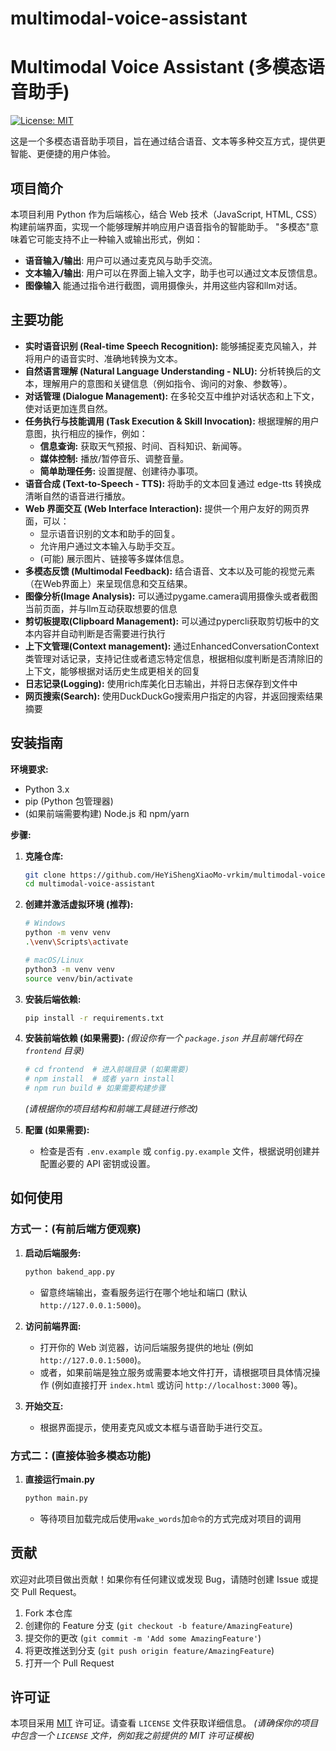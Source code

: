 # multimodal-voice-assistant

# Multimodal Voice Assistant (多模态语音助手)

[![License: MIT](https://img.shields.io/badge/License-MIT-yellow.svg)](https://opensource.org/licenses/MIT)

这是一个多模态语音助手项目，旨在通过结合语音、文本等多种交互方式，提供更智能、更便捷的用户体验。

## 项目简介

本项目利用 Python 作为后端核心，结合 Web 技术（JavaScript, HTML, CSS）构建前端界面，实现一个能够理解并响应用户语音指令的智能助手。 "多模态"意味着它可能支持不止一种输入或输出形式，例如：

*   **语音输入/输出**: 用户可以通过麦克风与助手交流。
*   **文本输入/输出**: 用户可以在界面上输入文字，助手也可以通过文本反馈信息。
*   **图像输入** 能通过指令进行截图，调用摄像头，并用这些内容和llm对话。

## 主要功能

*   **实时语音识别 (Real-time Speech Recognition):** 能够捕捉麦克风输入，并将用户的语音实时、准确地转换为文本。
*   **自然语言理解 (Natural Language Understanding - NLU):** 分析转换后的文本，理解用户的意图和关键信息（例如指令、询问的对象、参数等）。
*   **对话管理 (Dialogue Management):** 在多轮交互中维护对话状态和上下文，使对话更加连贯自然。
*   **任务执行与技能调用 (Task Execution & Skill Invocation):** 根据理解的用户意图，执行相应的操作，例如：
    *   **信息查询:** 获取天气预报、时间、百科知识、新闻等。
    *   **媒体控制:** 播放/暂停音乐、调整音量。
    *   **简单助理任务:** 设置提醒、创建待办事项。
*   **语音合成 (Text-to-Speech - TTS):** 将助手的文本回复通过 edge-tts 转换成清晰自然的语音进行播放。
*   **Web 界面交互 (Web Interface Interaction):** 提供一个用户友好的网页界面，可以：
    *   显示语音识别的文本和助手的回复。
    *   允许用户通过文本输入与助手交互。
    *   (可能) 展示图片、链接等多媒体信息。
*   **多模态反馈 (Multimodal Feedback):** 结合语音、文本以及可能的视觉元素（在Web界面上）来呈现信息和交互结果。
*   **图像分析(Image Analysis):** 可以通过pygame.camera调用摄像头或者截图当前页面，并与llm互动获取想要的信息
*   **剪切板提取(Clipboard Management):** 可以通过pypercli获取剪切板中的文本内容并自动判断是否需要进行执行
*   **上下文管理(Context management):** 通过EnhancedConversationContext类管理对话记录，支持记住或者遗忘特定信息，根据相似度判断是否清除旧的上下文，能够根据对话历史生成更相关的回复
*   **日志记录(Logging):** 使用rich库美化日志输出，并将日志保存到文件中
*   **网页搜索(Search):** 使用DuckDuckGo搜索用户指定的内容，并返回搜索结果摘要

## 安装指南

**环境要求:**

*   Python 3.x
*   pip (Python 包管理器)
*   (如果前端需要构建) Node.js 和 npm/yarn

**步骤:**

1.  **克隆仓库:**
    ```bash
    git clone https://github.com/HeYiShengXiaoMo-vrkim/multimodal-voice-assistant.git
    cd multimodal-voice-assistant
    ```

2.  **创建并激活虚拟环境 (推荐):**
    ```bash
    # Windows
    python -m venv venv
    .\venv\Scripts\activate

    # macOS/Linux
    python3 -m venv venv
    source venv/bin/activate
    ```

3.  **安装后端依赖:**

    ```bash
    pip install -r requirements.txt
    ```
  
4.  **安装前端依赖 (如果需要):**
    *(假设你有一个 `package.json` 并且前端代码在 `frontend` 目录)*
    ```bash
    # cd frontend  # 进入前端目录 (如果需要)
    # npm install  # 或者 yarn install
    # npm run build # 如果需要构建步骤
    ```
    *(请根据你的项目结构和前端工具链进行修改)*

5.  **配置 (如果需要):**
    *   检查是否有 `.env.example` 或 `config.py.example` 文件，根据说明创建并配置必要的 API 密钥或设置。

## 如何使用
### 方式一：(有前后端方便观察)

1.  **启动后端服务:**
    ```bash
    python bakend_app.py
    ```
    *   留意终端输出，查看服务运行在哪个地址和端口 (默认 `http://127.0.0.1:5000`)。

2.  **访问前端界面:**
    *   打开你的 Web 浏览器，访问后端服务提供的地址 (例如 `http://127.0.0.1:5000`)。
    *   或者，如果前端是独立服务或需要本地文件打开，请根据项目具体情况操作 (例如直接打开 `index.html` 或访问 `http://localhost:3000` 等)。

3.  **开始交互:**
    *   根据界面提示，使用麦克风或文本框与语音助手进行交互。
  
### 方式二：(直接体验多模态功能)
1.  **直接运行main.py**
    ```bash
    python main.py
    ```
    *   等待项目加载完成后使用`wake_words`加`命令`的方式完成对项目的调用

## 贡献

欢迎对此项目做出贡献！如果你有任何建议或发现 Bug，请随时创建 Issue 或提交 Pull Request。

1.  Fork 本仓库
2.  创建你的 Feature 分支 (`git checkout -b feature/AmazingFeature`)
3.  提交你的更改 (`git commit -m 'Add some AmazingFeature'`)
4.  将更改推送到分支 (`git push origin feature/AmazingFeature`)
5.  打开一个 Pull Request

## 许可证

本项目采用 [MIT](LICENSE) 许可证。请查看 `LICENSE` 文件获取详细信息。
*(请确保你的项目中包含一个 `LICENSE` 文件，例如我之前提供的 MIT 许可证模板)*
